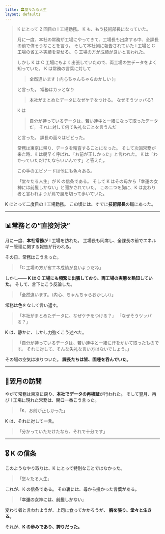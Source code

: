 ```yaml
---
title: 🏛堂々たる人生
layout: default1
---
```

> K にとって 2 回目の I 工場勤務。
> K も、もう技術部長になっていた。
> 
> 月に一度、本社の常務が工場にやってきて、工場長も出席する中、全課長の前で偉そうなことを言う。
> そして本社側に報告されていた I 工場と C 工場の省エネ実績を見せる。
> C 工場の方が成績が良いと言われた。
> 
> しかし K は C 工場にもよく出張していたので、両工場の生データをよく知っていた。
> K は常務の言葉に対して
> 
> > 全然違います ( 内心ちゃんちゃらおかしい )」
> 
> と言った。
> 常務はカッとなり
> 
> > 本社がまとめたデータになぜケチをつける。
> > なぜそうツッパる?
> 
> K は
> 
> > 自分が持っているデータは、若い連中と一緒になって取ったデータだ。
> > それに対して何て失礼なことを言うんだ
> 
> と言った。
> 課長の面々はビビった。
> 
> 常務は東京に帰り、データを精査することになった。
> そして次回常務が来た時、K は朝早く呼ばれ、「お前が正しかった」と言われた。
> K は「わかっていただけたならいいんです」と答えた。
> 
> この手のエピソードは他にも色々ある。
> 
> 「堂々たる人生」が K の信条である。
> そして K はその母から「幸運の女神には前髪しかない」と聞かされていた。
> この二つを胸に、K は変わり者と言われようが肩で風を切って歩いていた。

K にとって二度目の I 工場勤務。
この頃には、すでに**技術部長**の職にあった。

---

## 📊常務との“直接対決”

月に一度、**本社常務**が I 工場を訪れた。
工場長も同席し、全課長の前でエネルギー管理に関する報告が行われる。

その日、常務はこう言った。

> 「C 工場の方が省エネ成績が良いようだね」

しかし――
**K は C 工場にも頻繁に出張しており、両工場の実態を熟知していた。**
そして、言下にこう反論した。

> 「全然違います。（内心、ちゃんちゃらおかしい）」

常務は色をなして言い返す。

> 「本社がまとめたデータに、なぜケチをつける？」
> 「なぜそうツッパる？」

K は、静かに、しかし力強くこう述べた。

> 「自分が持っているデータは、若い連中と一緒に汗をかいて取ったものです。
> それに対して、そんな失礼な言い方はないでしょう。」

その場の空気は凍りついた。
**課長たちは皆、固唾を呑んでいた。**

---

## 🔁翌月の訪問

やがて常務は東京に戻り、**本社でデータの再検証**が行われた。
そして翌月、再び I 工場に現れた常務は、開口一番こう言った。

> 「K、お前が正しかった」

K は、それに対して一言。

> 「分かっていただけたなら、それで十分です」

---

## 🎖 K の信条

このようなやり取りは、K にとって特別なことではなかった。

> 「堂々たる人生」

これが、K の信条である。
その裏には、母から授かった言葉がある。

> 「**幸運の女神には、前髪しかない**」

変わり者と言われようが、上司に食ってかかろうが、
**胸を張り、堂々と生きる。**

それが、**K の歩みであり、誇りだった。**
